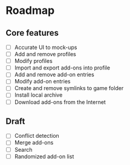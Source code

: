 # Roadmap

## Core features

- [ ] Accurate UI to mock-ups
- [ ] Add and remove profiles
- [ ] Modify profiles
- [ ] Import and export add-ons into profile
- [ ] Add and remove add-on entries
- [ ] Modify add-on entries
- [ ] Create and remove symlinks to game folder
- [ ] Install local archive
- [ ] Download add-ons from the Internet

## Draft

- [ ] Conflict detection
- [ ] Merge add-ons
- [ ] Search
- [ ] Randomized add-on list
